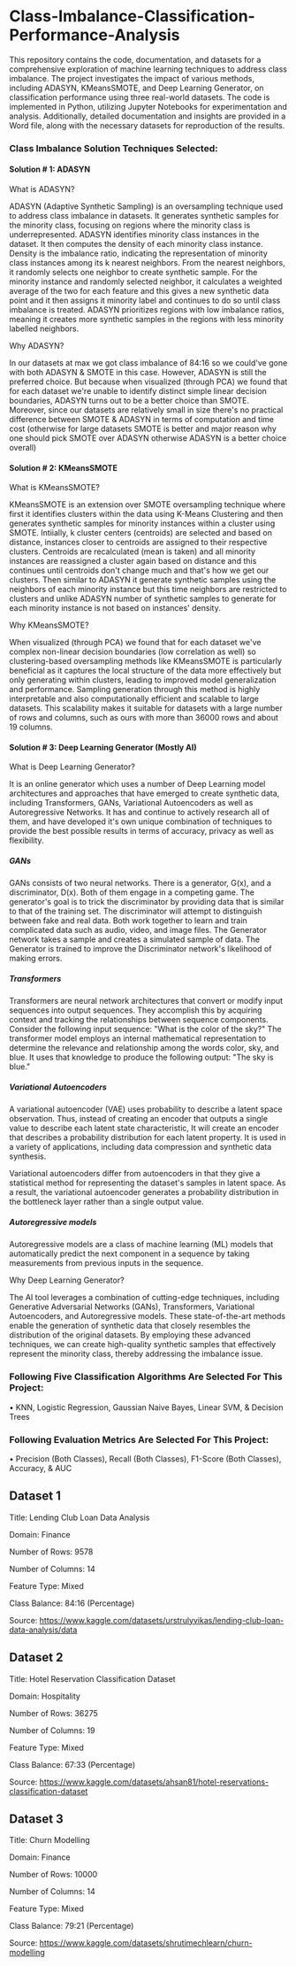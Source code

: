 # Class-Imbalance-Classification-Performance-Analysis
This repository contains the code, documentation, and datasets for a comprehensive exploration of machine learning techniques to address class imbalance. The project investigates the impact of various methods, including ADASYN, KMeansSMOTE, and Deep Learning Generator, on classification performance using three real-world datasets. The code is implemented in Python, utilizing Jupyter Notebooks for experimentation and analysis. Additionally, detailed documentation and insights are provided in a Word file, along with the necessary datasets for reproduction of the results.

### Class Imbalance Solution Techniques Selected:
#### Solution # 1: ADASYN
What is ADASYN?

ADASYN (Adaptive Synthetic Sampling) is an oversampling technique used to address class imbalance in datasets. It generates synthetic samples for the minority class, focusing on regions where the minority class is underrepresented. ADASYN identifies minority class instances in the dataset. It then computes the density of each minority class instance. Density is the imbalance ratio, indicating the representation of minority class instances among its k nearest neighbors. From the nearest neighbors, it randomly selects one neighbor to create synthetic sample. For the minority instance and randomly selected neighbor, it calculates a weighted average of the two for each feature and this gives a new synthetic data point and it then assigns it minority label and continues to do so until class imbalance is treated. ADASYN prioritizes regions with low imbalance ratios, meaning it creates more synthetic samples in the regions with less minority labelled neighbors.

Why ADASYN?

In our datasets at max we got class imbalance of 84:16 so we could've gone with both ADASYN & SMOTE in this case. However, ADASYN is still the preferred choice. But because when visualized (through PCA) we found that for each dataset we're unable to identify distinct simple linear decision boundaries, ADASYN turns out to be a better choice than SMOTE.
Moreover, since our datasets are relatively small in size there's no practical difference between SMOTE & ADASYN in terms of computation and time cost (otherwise for large datasets SMOTE is better and major reason why one should pick SMOTE over ADASYN otherwise ADASYN is a better choice overall)

#### Solution # 2: KMeansSMOTE
What is KMeansSMOTE?

KMeansSMOTE is an extension over SMOTE oversampling technique where first it identifies clusters within the data using K-Means Clustering and then generates synthetic samples for minority instances within a cluster using SMOTE. Intiially, k cluster centers (centroids) are selected and based on distance, instances closer to centroids are assigned to their respective clusters. Centroids are recalculated (mean is taken) and all minority instances are reassigned a cluster again based on distance and this continues until centroids don't change much and that's how we get our clusters. Then similar to ADASYN it generate synthetic samples using the neighbors of each minority instance but this time neighbors are restricted to clusters and unlike ADASYN number of synthetic samples to generate for each minority instance is not based on instances' density.

Why KMeansSMOTE?

When visualized (through PCA) we found that for each dataset we've complex non-linear decision boundaries (low correlation as well) so clustering-based oversampling methods like KMeansSMOTE is particularly beneficial as it captures the local structure of the data more effectively but only generating within clusters, leading to improved model generalization and performance. Sampling generation through this method is highly interpretable and also computationally efficient and scalable to large datasets. This scalability makes it suitable for datasets with a large number of rows and columns, such as ours with more than 36000 rows and about 19 columns.

#### Solution # 3: Deep Learning Generator (Mostly AI)
What is Deep Learning Generator?

It is an online generator which uses a number of Deep Learning model architectures and approaches that have emerged to create synthetic data, including Transformers, GANs, Variational Autoencoders as well as Autoregressive Networks. It has and continue to actively research all of them, and have developed it's own unique combination of techniques to provide the best possible results in terms of accuracy, privacy as well as flexibility.

##### GANs
GANs consists of two neural networks. There is a generator, G(x), and a discriminator, D(x). Both of them engage in a competing game. The generator's goal is to trick the discriminator by providing data that is similar to that of the training set. The discriminator will attempt to distinguish between fake and real data. Both work together to learn and train complicated data such as audio, video, and image files.
The Generator network takes a sample and creates a simulated sample of data. The Generator is trained to improve the Discriminator network's likelihood of making errors.

##### Transformers
Transformers are neural network architectures that convert or modify input sequences into output sequences. They accomplish this by acquiring context and tracking the relationships between sequence components. Consider the following input sequence: "What is the color of the sky?" The transformer model employs an internal mathematical representation to determine the relevance and relationship among the words color, sky, and blue. It uses that knowledge to produce the following output: "The sky is blue." 

##### Variational Autoencoders
A variational autoencoder (VAE) uses probability to describe a latent space observation. Thus, instead of creating an encoder that outputs a single value to describe each latent state characteristic, It will create an encoder that describes a probability distribution for each latent property. It is used in a variety of applications, including data compression and synthetic data synthesis.

Variational autoencoders differ from autoencoders in that they give a statistical method for representing the dataset's samples in latent space. As a result, the variational autoencoder generates a probability distribution in the bottleneck layer rather than a single output value.

##### Autoregressive models
Autoregressive models are a class of machine learning (ML) models that automatically predict the next component in a sequence by taking measurements from previous inputs in the sequence.

Why Deep Learning Generator?

The AI tool leverages a combination of cutting-edge techniques, including Generative Adversarial Networks (GANs), Transformers, Variational Autoencoders, and Autoregressive models. These state-of-the-art methods enable the generation of synthetic data that closely resembles the distribution of the original datasets. By employing these advanced techniques, we can create high-quality synthetic samples that effectively represent the minority class, thereby addressing the imbalance issue.


### Following Five Classification Algorithms Are Selected For This Project:
• KNN, Logistic Regression, Gaussian Naive Bayes, Linear SVM, & Decision Trees

### Following Evaluation Metrics Are Selected For This Project:
• Precision (Both Classes), Recall (Both Classes), F1-Score (Both Classes), Accuracy, & AUC


## Dataset 1
Title: Lending Club Loan Data Analysis

Domain: Finance

Number of Rows: 9578

Number of Columns: 14

Feature Type: Mixed

Class Balance: 84:16 (Percentage)

Source: https://www.kaggle.com/datasets/urstrulyvikas/lending-club-loan-data-analysis/data


## Dataset 2
Title: Hotel Reservation Classification Dataset

Domain: Hospitality

Number of Rows: 36275

Number of Columns: 19

Feature Type: Mixed

Class Balance: 67:33 (Percentage)

Source: https://www.kaggle.com/datasets/ahsan81/hotel-reservations-classification-dataset


## Dataset 3
Title: Churn Modelling

Domain: Finance

Number of Rows: 10000

Number of Columns: 14

Feature Type: Mixed

Class Balance: 79:21 (Percentage)

Source: https://www.kaggle.com/datasets/shrutimechlearn/churn-modelling
